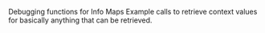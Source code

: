 Debugging functions for Info Maps
Example calls to retrieve context values for basically anything that can be retrieved.
